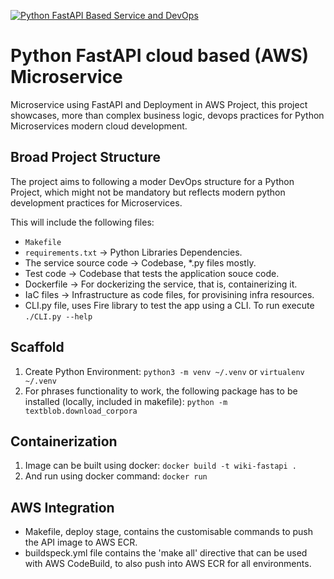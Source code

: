 [![Python FastAPI Based Service and DevOps](https://github.com/jmb-python-developer/python-fastAPI-aws-microservices/actions/workflows/devops.yml/badge.svg)](https://github.com/jmb-python-developer/python-fastAPI-aws-microservices/actions/workflows/devops.yml)
# Python FastAPI cloud based (AWS) Microservice

Microservice using FastAPI and Deployment in AWS Project, this project showcases, more than complex business logic, devops practices for Python Microservices modern cloud development.

## Broad Project Structure

The project aims to following a moder DevOps structure for a Python Project, which might not be mandatory but reflects modern python development practices for Microservices.

This will include the following files:

- `Makefile`
- `requirements.txt` -> Python Libraries Dependencies.
- The service source code -> Codebase, *.py files mostly.
- Test code -> Codebase that tests the application souce code.
- Dockerfile -> For dockerizing the service, that is, containerizing it.
- IaC files -> Infrastructure as code files, for provisining infra resources.
- CLI.py file, uses Fire library to test the app using a CLI. To run execute `./CLI.py --help`

## Scaffold 

1) Create Python Environment: `python3 -m venv ~/.venv` or `virtualenv ~/.venv`
2) For phrases functionality to work, the following package has to be installed (locally, included in makefile): `python -m textblob.download_corpora`

## Containerization

1) Image can be built using docker: `docker build -t wiki-fastapi .`
2) And run using docker command: `docker run `

## AWS Integration
- Makefile, deploy stage, contains the customisable commands to push the API image to AWS ECR.
- buildspeck.yml file contains the 'make all' directive that can be used with AWS CodeBuild, to also push into AWS ECR for all environments.
